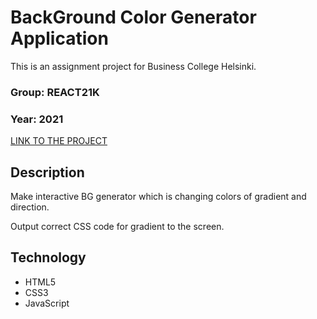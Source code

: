 # BackGround Color Generator Application

This is an assignment project for Business College Helsinki.
### Group: REACT21K
### Year: 2021

[LINK TO THE PROJECT]()

## Description

Make interactive BG generator which is changing colors of gradient and direction.

Output correct CSS code for gradient to the screen.

## Technology

- HTML5
- CSS3
- JavaScript

